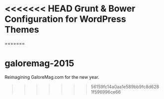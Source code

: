 <<<<<<< HEAD
Grunt & Bower Configuration for WordPress Themes
=========
=======
# galoremag-2015
Reimagining GaloreMag.com for the new year.
>>>>>>> 56159fc14a0aa1e589bb9fc8d6281f596996ce66
